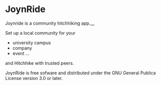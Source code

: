 <!--
SPDX-FileCopyrightText: 2024 The JoynRide Authors

SPDX-License-Identifier: CC0-1.0
-->

# JoynRide

Joynride is a community hitchhiking app.__

Set up a local community for your 

* university campus 
* company 
* event ...

and Hitchhike with trusted peers.

JoynRide is free sofware and distributed under the GNU General Publica License version 3.0 or later.

